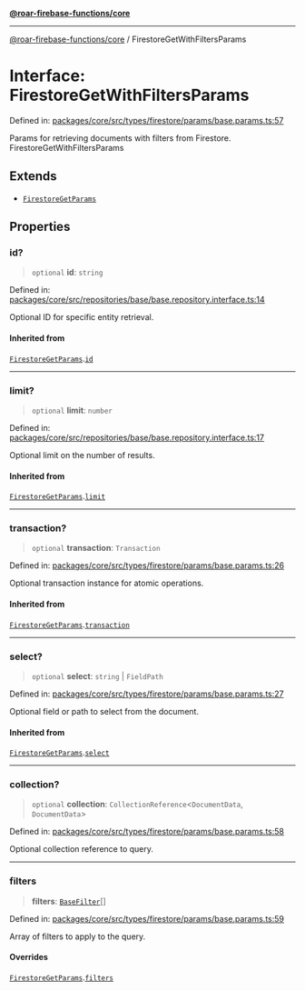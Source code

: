 [**@roar-firebase-functions/core**](../README.md)

---

[@roar-firebase-functions/core](../README.md) / FirestoreGetWithFiltersParams

# Interface: FirestoreGetWithFiltersParams

Defined in: [packages/core/src/types/firestore/params/base.params.ts:57](https://github.com/yeatmanlab/roar-firebase-functions/blob/0fc701649174b7557e55644b1065be2fa3d3d7ca/packages/core/src/types/firestore/params/base.params.ts#L57)

Params for retrieving documents with filters from Firestore.
FirestoreGetWithFiltersParams

## Extends

- [`FirestoreGetParams`](FirestoreGetParams.md)

## Properties

### id?

> `optional` **id**: `string`

Defined in: [packages/core/src/repositories/base/base.repository.interface.ts:14](https://github.com/yeatmanlab/roar-firebase-functions/blob/0fc701649174b7557e55644b1065be2fa3d3d7ca/packages/core/src/repositories/base/base.repository.interface.ts#L14)

Optional ID for specific entity retrieval.

#### Inherited from

[`FirestoreGetParams`](FirestoreGetParams.md).[`id`](FirestoreGetParams.md#id)

---

### limit?

> `optional` **limit**: `number`

Defined in: [packages/core/src/repositories/base/base.repository.interface.ts:17](https://github.com/yeatmanlab/roar-firebase-functions/blob/0fc701649174b7557e55644b1065be2fa3d3d7ca/packages/core/src/repositories/base/base.repository.interface.ts#L17)

Optional limit on the number of results.

#### Inherited from

[`FirestoreGetParams`](FirestoreGetParams.md).[`limit`](FirestoreGetParams.md#limit)

---

### transaction?

> `optional` **transaction**: `Transaction`

Defined in: [packages/core/src/types/firestore/params/base.params.ts:26](https://github.com/yeatmanlab/roar-firebase-functions/blob/0fc701649174b7557e55644b1065be2fa3d3d7ca/packages/core/src/types/firestore/params/base.params.ts#L26)

Optional transaction instance for atomic operations.

#### Inherited from

[`FirestoreGetParams`](FirestoreGetParams.md).[`transaction`](FirestoreGetParams.md#transaction)

---

### select?

> `optional` **select**: `string` \| `FieldPath`

Defined in: [packages/core/src/types/firestore/params/base.params.ts:27](https://github.com/yeatmanlab/roar-firebase-functions/blob/0fc701649174b7557e55644b1065be2fa3d3d7ca/packages/core/src/types/firestore/params/base.params.ts#L27)

Optional field or path to select from the document.

#### Inherited from

[`FirestoreGetParams`](FirestoreGetParams.md).[`select`](FirestoreGetParams.md#select)

---

### collection?

> `optional` **collection**: `CollectionReference`\<`DocumentData`, `DocumentData`\>

Defined in: [packages/core/src/types/firestore/params/base.params.ts:58](https://github.com/yeatmanlab/roar-firebase-functions/blob/0fc701649174b7557e55644b1065be2fa3d3d7ca/packages/core/src/types/firestore/params/base.params.ts#L58)

Optional collection reference to query.

---

### filters

> **filters**: [`BaseFilter`](../type-aliases/BaseFilter.md)[]

Defined in: [packages/core/src/types/firestore/params/base.params.ts:59](https://github.com/yeatmanlab/roar-firebase-functions/blob/0fc701649174b7557e55644b1065be2fa3d3d7ca/packages/core/src/types/firestore/params/base.params.ts#L59)

Array of filters to apply to the query.

#### Overrides

[`FirestoreGetParams`](FirestoreGetParams.md).[`filters`](FirestoreGetParams.md#filters)
